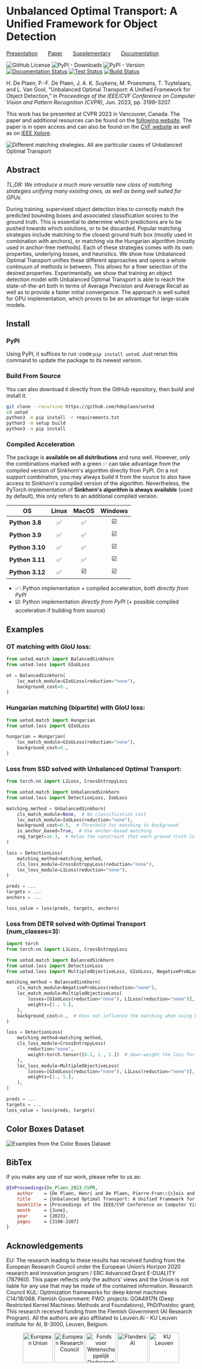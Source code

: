 # Unbalanced Optimal Transport: A Unified Framework for Object Detection
<a href="https://hdeplaen.github.io/uotod/" target="_blank">Presentation</a>&nbsp;&nbsp;&nbsp;&nbsp;&nbsp;&nbsp;
<a href="https://openaccess.thecvf.com/content/CVPR2023/papers/De_Plaen_Unbalanced_Optimal_Transport_A_Unified_Framework_for_Object_Detection_CVPR_2023_paper.pdf" target="_blank">Paper</a>&nbsp;&nbsp;&nbsp;&nbsp;&nbsp;&nbsp;
<a href="https://openaccess.thecvf.com/content/CVPR2023/supplemental/De_Plaen_Unbalanced_Optimal_Transport_CVPR_2023_supplemental.pdf" target="_blank">Supplementary</a>&nbsp;&nbsp;&nbsp;&nbsp;&nbsp;&nbsp;
<a href="https://uotod.readthedocs.io/en/latest/" target="_blank">Documentation</a>&nbsp;&nbsp;&nbsp;&nbsp;&nbsp;&nbsp;


![GitHub License](https://img.shields.io/github/license/hdeplaen/uotod)
![PyPI - Downloads](https://img.shields.io/pypi/dm/uotod)
![PyPI - Version](https://img.shields.io/pypi/v/uotod)
[![Documentation Status](https://readthedocs.org/projects/uotod/badge/?version=latest)](https://uotod.readthedocs.io/en/latest/?badge=latest)
[![Test Status](https://github.com/hdeplaen/uotod/actions/workflows/test.yaml/badge.svg?branch=main)](https://github.com/hdeplaen/uotod/actions/workflows/test.yaml)
[![Build Status](https://github.com/hdeplaen/uotod/actions/workflows/build.yaml/badge.svg?branch=main)](https://github.com/hdeplaen/uotod/actions/workflows/build.yaml)

[//]: # (![GitHub all releases]&#40;https://img.shields.io/github/downloads/hdeplaen/uotod/total&#41;)

H. De Plaen, P.-F. De Plaen, J. A. K. Suykens, M. Proesmans, T. Tuytelaars, and L. Van Gool, “Unbalanced Optimal Transport: A Unified Framework for Object Detection,” in *Proceedings of the IEEE/CVF Conference on Computer Vision and Pattern Recognition (CVPR)*, Jun. 2023, pp. 3198–3207.

This work has be presented at CVPR 2023 in Vancouver, Canada. The paper and additional resources can be found on the [following website](https://hdeplaen.github.io/uotod/). The paper is in open access and can also be found on the [CVF website](https://openaccess.thecvf.com/content/CVPR2023/html/De_Plaen_Unbalanced_Optimal_Transport_A_Unified_Framework_for_Object_Detection_CVPR_2023_paper.html) as well as on [IEEE Xplore](https://ieeexplore.ieee.org/document/10204500).

<img src="https://hdeplaen.github.io/uotod/img/illustration.png" alt="Different matching strategies. All are particular cases of Unbalanced Optimal Transport"/>

## Abstract
*TL;DR: We introduce a much more versatile new class of matching strategies unifying many existing ones, as well as being well suited for GPUs.*

During training, supervised object detection tries to correctly match the predicted bounding boxes and associated classification scores to the ground truth. This is essential to determine which predictions are to be pushed towards which solutions, or to be discarded. Popular matching strategies include matching to the closest ground truth box (mostly used in combination with anchors), or matching via the Hungarian algorithm (mostly used in anchor-free methods). Each of these strategies comes with its own properties, underlying losses, and heuristics. We show how Unbalanced Optimal Transport unifies these different approaches and opens a whole continuum of methods in between. This allows for a finer selection of the desired properties. Experimentally, we show that training an object detection model with Unbalanced Optimal Transport is able to reach the state-of-the-art both in terms of Average Precision and Average Recall as well as to provide a faster initial convergence. The approach is well suited for GPU implementation, which proves to be an advantage for large-scale models.

## Install
### PyPI

Using PyPI, it suffices to run :code:`pip install uotod`. Just rerun this command to update the package to its newest version.

### Build From Source

You can also download it directly from the GitHub repository, then build and install it.

```bash
git clone --recursive https://github.com/hdeplaen/uotod
cd uotod
python3 -m pip install -r requirements.txt
python3 -m setup build
python3 -m pip install
 ```

### Compiled Acceleration

The package is **available on all dsitributions** and runs well. However, only the combinations marked with a green ✅ can 
take advantage from the compiled version of Sinkhorn's algorithm directly from PyPI. On a not support combination, you may always build it 
from the source to also have access to Sinkhorn's compiled version of the algorithm. Nevertheless, the PyTorch implementation 
of **Sinkhorn's algorithm is always available** (used by default), this only refers to an additional compiled version. 

| **OS**          	| **Linux** 	| **MacOS** 	 | **Windows** 	|
|-----------------	|:---------:	|:-----------:|:-----------:	|
| **Python 3.8**  	|     ✅     	|   ✅     	   |      ☑️      	|
| **Python 3.9**  	|     ✅     	|   ✅     	   |      ☑️      	|
| **Python 3.10** 	|     ✅     	|   ✅     	   |      ☑️      	|
| **Python 3.11** 	|     ✅     	|   ✅     	   |      ☑️      	|
| **Python 3.12** 	|     ✅     	|     ☑️       |      ☑️      	|

- ✅: Python implementation + compiled acceleration, _both directly from PyPI_
- ☑️: Python implementation _directly from PyPI_ (+ possible compiled acceleration if building from source)

## Examples

### OT matching with GIoU loss:

```python
from uotod.match import BalancedSinkhorn
from uotod.loss import GIoULoss

ot = BalancedSinkhorn(
    loc_match_module=GIoULoss(reduction="none"),
    background_cost=0.,
)
```

### Hungarian matching (bipartite) with GIoU loss:

```python
from uotod.match import Hungarian
from uotod.loss import GIoULoss

hungarian = Hungarian(
    loc_match_module=GIoULoss(reduction="none"),
    background_cost=0.,
)
```

### Loss from SSD solved with Unbalanced Optimal Transport:

```python
from torch.nn import L1Loss, CrossEntropyLoss

from uotod.match import UnbalancedSinkhorn
from uotod.loss import DetectionLoss, IoULoss

matching_method = UnbalancedSinkhorn(
    cls_match_module=None,  # No classification cost
    loc_match_module=IoULoss(reduction="none"),
    background_cost=0.5,  # Threshold for matching to background
    is_anchor_based=True,  # Use anchor-based matching
    reg_target=1e-3,  # Relax the constraint that each ground truth is matched to exactly one prediction
)

loss = DetectionLoss(
    matching_method=matching_method,
    cls_loss_module=CrossEntropyLoss(reduction="none"),
    loc_loss_module=L1Loss(reduction="none"),
)

preds = ...
targets = ...
anchors = ...

loss_value = loss(preds, targets, anchors)
```

### Loss from DETR solved with Optimal Transport (num_classes=3):

```python
import torch
from torch.nn import L1Loss, CrossEntropyLoss

from uotod.match import BalancedSinkhorn
from uotod.loss import DetectionLoss
from uotod.loss import MultipleObjectiveLoss, GIoULoss, NegativeProbLoss

matching_method = BalancedSinkhorn(
    cls_match_module=NegativeProbLoss(reduction="none"),
    loc_match_module=MultipleObjectiveLoss(
        losses=[GIoULoss(reduction="none"), L1Loss(reduction="none")],
        weights=[1., 5.],
    ),
    background_cost=0.,  # Does not influence the matching when using balanced OT
)

loss = DetectionLoss(
    matching_method=matching_method,
    cls_loss_module=CrossEntropyLoss(
        reduction="none",
        weight=torch.tensor([0.1, 1., 1.])  # down-weight the loss for the no-object class
    ),
    loc_loss_module=MultipleObjectiveLoss(
        losses=[GIoULoss(reduction="none"), L1Loss(reduction="none")],
        weights=[1., 5.],
    ),
)

preds = ...
targets = ...
loss_value = loss(preds, targets)
```


## Color Boxes Dataset
<img src="https://hdeplaen.github.io/uotod/img/colorboxes.png" alt="Examples from the Color Boxes Dataset"/>

## BibTex
If you make any use of our work, please refer to us as:
```bibtex
@InProceedings{De_Plaen_2023_CVPR,
    author    = {De Plaen, Henri and De Plaen, Pierre-Fran\c{c}ois and Suykens, Johan A. K. and Proesmans, Marc and Tuytelaars, Tinne and Van Gool, Luc},
    title     = {Unbalanced Optimal Transport: A Unified Framework for Object Detection},
    booktitle = {Proceedings of the IEEE/CVF Conference on Computer Vision and Pattern Recognition (CVPR)},
    month     = {June},
    year      = {2023},
    pages     = {3198-3207}
}
```

## Acknowledgements
EU: The research leading to these results has received funding from the European Research Council under the European Union’s Horizon 2020 research and innovation program / ERC Advanced Grant E-DUALITY (787960). This paper reflects only the authors’ views and the Union is not liable for any use that may be made of the contained information. Research Council KUL: Optimization frameworks for deep kernel machines C14/18/068. Flemish Government: FWO: projects: GOA4917N (Deep Restricted Kernel Machines: Methods and Foundations), PhD/Postdoc grant; This research received funding from the Flemish Government (AI Research Program). All the authors are also affiliated to Leuven.AI - KU Leuven institute for AI, B-3000, Leuven, Belgium.
<p style="text-align: center;">
<img src="https://hdeplaen.github.io/uotod/img/eu.png" alt="European Union" style="height:80px;"/>
<img src="https://hdeplaen.github.io/uotod/img/erc.png" alt="European Research Council" style="height:80px;"/>
<img src="https://hdeplaen.github.io/uotod/img/fwo.png" alt="Fonds voor Wetenschappelijk Onderzoek" style="height:80px;"/>
<img src="https://hdeplaen.github.io/uotod/img/vl.png" alt="Flanders AI" style="height:80px;"/>
<img src="https://hdeplaen.github.io/uotod/img/kuleuven.png" alt="KU Leuven" style="height:80px;"/>
</p>